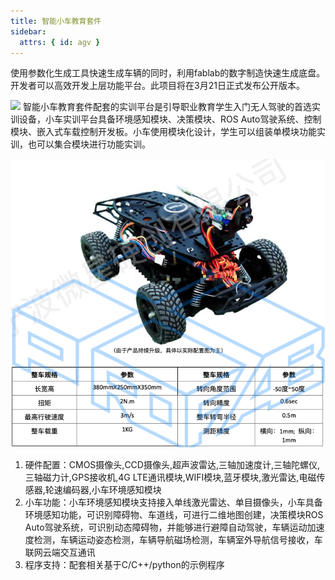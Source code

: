 ```yaml
---
title: 智能小车教育套件
sidebar:
  attrs: { id: agv }
---
```


使用参数化生成工具快速生成车辆的同时，利用fablab的数字制造快速生成底盘。开发者可以高效开发上层功能平台。此项目将在3月21日正式发布公开版本。


![](https://nexmaker-profabx.oss-cn-hangzhou.aliyuncs.com/img/WechatIMG2321.jpg)
智能小车教育套件配套的实训平台是引导职业教育学生入门无人驾驶的首选实训设备，小车实训平台具备环境感知模块、决策模块、ROS Auto驾驶系统、控制模块、嵌入式车载控制开发板。小车使用模块化设计，学生可以组装单模块功能实训，也可以集合模块进行功能实训。

![](https://raw.githubusercontent.com/bobwu0214/imageuploadservice/main/img/202210112008158.png)

1. 硬件配置：CMOS摄像头,CCD摄像头,超声波雷达,三轴加速度计,三轴陀螺仪,三轴磁力计,GPS接收机,4G LTE通讯模块,WIFI模块,蓝牙模块,激光雷达,电磁传感器,轮速编码器,小车环境感知模块
2. 小车功能：小车环境感知模块支持接入单线激光雷达、单目摄像头，小车具备环境感知功能，可识别障碍物、车道线，可进行二维地图创建，决策模块ROS Auto驾驶系统，可识别动态障碍物，并能够进行避障自动驾驶，车辆运动加速度检测，车辆运动姿态检测，车辆导航磁场检测，车辆室外导航信号接收，车联网云端交互通讯
3. 程序支持：配套相关基于C/C++/python的示例程序

